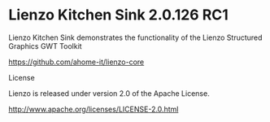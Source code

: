 Lienzo Kitchen Sink 2.0.126 RC1
======

Lienzo Kitchen Sink demonstrates the functionality of the Lienzo Structured Graphics GWT Toolkit

https://github.com/ahome-it/lienzo-core

License

Lienzo is released under version 2.0 of the Apache License.

http://www.apache.org/licenses/LICENSE-2.0.html
